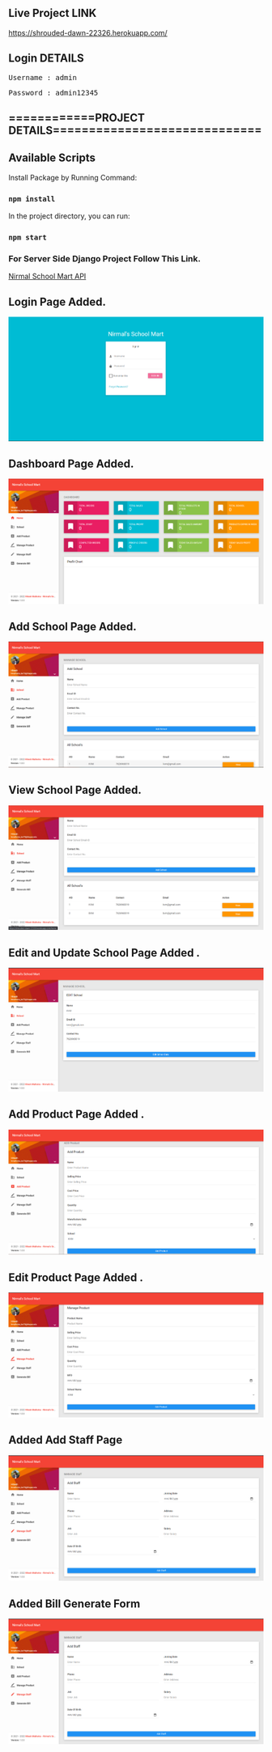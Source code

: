 ## Live Project LINK 
<a href="https://shrouded-dawn-22326.herokuapp.com/">https://shrouded-dawn-22326.herokuapp.com/</a>

## Login DETAILS
<pre>Username : admin</pre>
<pre>Password : admin12345</pre>



## ============PROJECT DETAILS=============================

## Available Scripts

Install Package by Running Command:

### `npm install`

In the project directory, you can run:

### `npm start`

### For Server Side Django Project Follow This Link.

<a href="https://github.com/CodeWithHitesh/NirmalSchoolMartApi">Nirmal School Mart API</a>

## Login Page Added.

<img src='screenshots/login_page.PNG'>

## Dashboard Page Added.

<img src='screenshots/home.PNG'>

## Add School Page Added.

<img src='screenshots/add_school.PNG'>

## View School Page Added.

<img src='screenshots/view_school.PNG'>

## Edit and Update School Page Added .

<img src='screenshots/edit_school.png'>

## Add Product Page Added .

<img src='screenshots/add_product.PNG'>

## Edit Product Page Added .

<img src='screenshots/edit_product.PNG'>

## Added Add Staff Page

<img src='screenshots/add_staff.png'>

## Added Bill Generate Form

<img src='screenshots/generate_bill.png'>

